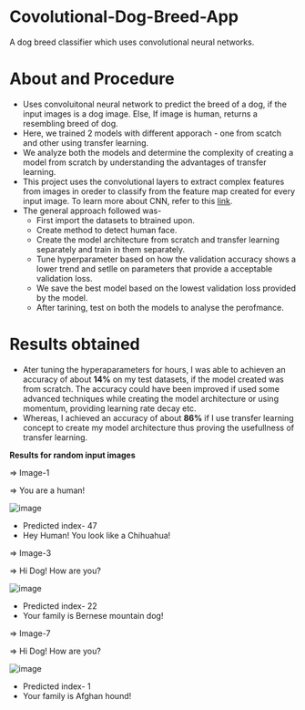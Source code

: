# Covolutional-Dog-Breed-App
A dog breed classifier which uses convolutional neural networks.

# About and Procedure
- Uses convoluitonal neural network to predict the breed of a dog, if the input images is a dog image. Else, If image is human, returns a resembling breed of dog.
- Here, we trained 2 models with different apporach - one from scatch and other using transfer learning.
- We analyze both the models and determine the complexity of creating a model from scratch by understanding the advantages of transfer learning.
- This project uses the convolutional layers to extract complex features from images in oreder to classify from the feature map created for every input image. To learn more about   CNN, refer to this [link](https://www.analyticsvidhya.com/blog/2021/05/convolutional-neural-networks-cnn/). 
- The general approach followed was-
  - First import the datasets to btrained upon.
  - Create method to detect human face.
  - Create the model architecture from scratch and transfer learning separately and train in them separately.
  - Tune hyperparameter based on how the validation accuracy shows a lower trend and setlle on parameters that provide a acceptable validation loss.
  - We save the best model based on the lowest validation loss provided by the model.
  - After tarining, test on both the models to analyse the perofmance.

# Results obtained
- Ater tuning the hyperaparameters for hours, I was able to achieven an accuracy of about <b>14%</b> on my test datasets, if the model created was from scratch. The accuracy could have been improved if used some advanced techniques while creating the model architecture or using momentum, providing learning rate decay etc.
- Whereas, I achieved an accuracy of about <b>86%</b> if I use transfer learning concept to create my model architecture thus proving the usefullness of transfer learning.

<b>Results for random input images</b>

=> Image-1

=> You are a human!

![image](https://user-images.githubusercontent.com/36024003/127344793-883d320d-5f64-4391-ac2c-9553819b00f6.png)

- Predicted index- 47
- Hey Human! You look like a Chihuahua!


=> Image-3

=> Hi Dog! How are you?

![image](https://user-images.githubusercontent.com/36024003/127345068-c04cc113-cb31-4aee-8400-5e7d946c212f.png)

- Predicted index- 22
- Your family is Bernese mountain dog!



=> Image-7

=> Hi Dog! How are you?

![image](https://user-images.githubusercontent.com/36024003/127345418-c38fc734-4bd8-401d-9ccb-da64b1316a21.png)

- Predicted index- 1
- Your family is Afghan hound!
